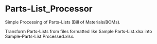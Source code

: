 # Parts-List_Processor
Simple Processing of Parts-Lists (Bill of Materials/BOMs).

Transform Parts-Lists from files formatted like Sample Parts-List.xlsx into Sample-Parts-List Processed.xlsx.
